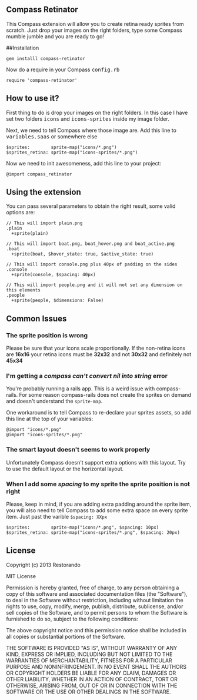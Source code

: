 ## Compass Retinator

This Compass extension will allow you to create retina ready sprites from scratch. Just drop your images on the right folders, type some Compass mumble jumble and you are ready to go!

##Installation

    gem installl compass-retinator

Now do a require in your Compass <kbd>config.rb</kbd>

    require 'compass-retinator'

## How to use it?

First thing to do is drop your images on the right folders. In this case I have set two folders <kbd>icons</kbd> and <kbd>icons-sprites</kbd> inside my image folder.

Next, we need to tell Compass where those image are. Add this line to <kbd>variables.saas</kbd> or somewhere else

    $sprites:        sprite-map("icons/*.png")
    $sprites_retina: sprite-map("icons-sprites/*.png")


Now we need to init awesomeness, add this line to your project:

    @import compass_retinator

## Using the extension

You can pass several parameters to obtain the right result, some valid options are:

    // This will import plain.png
    .plain
      +sprite(plain)

    // This will import boat.png, boat_hover.png and boat_active.png
    .boat
      +sprite(boat, $hover_state: true, $active_state: true)

    // This will import console.png plus 40px of padding on the sides
    .console
      +sprite(console, $spacing: 40px)

    // This will import people.png and it will not set any dimension on this elements
    .people
      +sprite(people, $dimensions: False)

## Common Issues

### The sprite position is wrong

Please be sure that your icons scale proportionally. If the non-retina icons are **16x16** your retina icons must be **32x32** and not **30x32** and definitely not **45x34**

### I'm getting a _compass can't convert nil into string_ error

You're probably running a rails app. This is a weird issue with compass-rails. For some reason compass-rails does not create the sprites on demand and doesn't understand the `sprite-map`.

One workaround is to tell Compass to re-declare your sprites assets, so add this line at the top of your variables:

    @import "icons/*.png"
    @import "icons-sprites/*.png"

### The smart layout doesn't seems to work properly

Unfortunately Compass doesn't support extra options with this layout. Try to use the default layout or the horizontal layout.

### When I add some _spacing_ to my sprite the sprite position is not right

Please, keep in mind, if you are adding extra padding around the sprite item, you will also need to tell Compass to add some extra space on every sprite item. Just past the varible `$spacing: XXpx`

    $sprites:        sprite-map("icons/*.png", $spacing: 10px)
    $sprites_retina: sprite-map("icons-sprites/*.png", $spacing: 20px)

## License

Copyright (c) 2013 Restorando

MIT License

Permission is hereby granted, free of charge, to any person obtaining a copy of this software and associated documentation files (the "Software"), to deal in the Software without restriction, including without limitation the rights to use, copy, modify, merge, publish, distribute, sublicense, and/or sell copies of the Software, and to permit persons to whom the Software is furnished to do so, subject to the following conditions:

The above copyright notice and this permission notice shall be included in all copies or substantial portions of the Software.

THE SOFTWARE IS PROVIDED "AS IS", WITHOUT WARRANTY OF ANY KIND, EXPRESS OR IMPLIED, INCLUDING BUT NOT LIMITED TO THE WARRANTIES OF MERCHANTABILITY, FITNESS FOR A PARTICULAR PURPOSE AND NONINFRINGEMENT. IN NO EVENT SHALL THE AUTHORS OR COPYRIGHT HOLDERS BE LIABLE FOR ANY CLAIM, DAMAGES OR OTHER LIABILITY, WHETHER IN AN ACTION OF CONTRACT, TORT OR OTHERWISE, ARISING FROM, OUT OF OR IN CONNECTION WITH THE SOFTWARE OR THE USE OR OTHER DEALINGS IN THE SOFTWARE.
